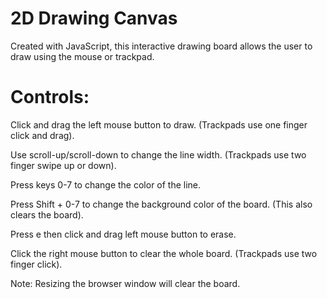 # 2D Drawing Canvas

Created with JavaScript, this interactive drawing board allows the user to draw using the mouse or trackpad.

# Controls:
Click and drag the left mouse button to draw. (Trackpads use one finger click and drag).


Use scroll-up/scroll-down to change the line width. (Trackpads use two finger swipe up or down).


Press keys 0-7 to change the color of the line.


Press Shift + 0-7 to change the background color of the board. (This also clears the board).


Press e then click and drag left mouse button to erase.


Click the right mouse button to clear the whole board. (Trackpads use two finger click).


Note: Resizing the browser window will clear the board.
